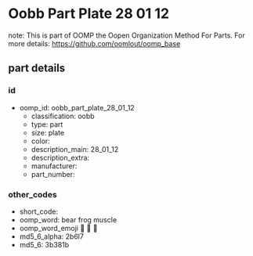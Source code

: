 # Oobb Part Plate 28 01 12  

note: This is part of OOMP the Oopen Organization Method For Parts. For more details: https://github.com/oomlout/oomp_base

##  part details





### id
* oomp_id: oobb_part_plate_28_01_12
  * classification: oobb
  * type: part
  * size: plate
  * color: 
  * description_main: 28_01_12
  * description_extra: 
  * manufacturer: 
  * part_number: 

### other_codes
* short_code: 
* oomp_word: bear frog muscle
* oomp_word_emoji :bear: :frog: :muscle:
* md5_6_alpha: 2b6l7
* md5_6: 3b381b
